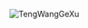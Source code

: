 ![TengWangGeXu](https://github.com/masterchange13/qing.github.io/assets/100202991/581df194-dd7c-4d59-82b9-c95241e9df57)
